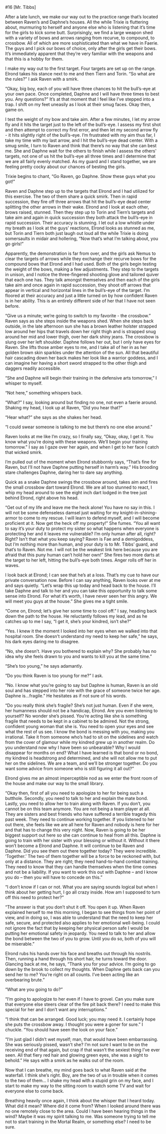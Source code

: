 #16 [Mr. Tibbs]

After a late lunch, we make our way out to the practice range that’s located between Raven’s and Daphne’s houses. All the while Trixie is fluttering about, murmuring to herself and anyone else who is listening that it’s time for the girls to kick some butt. Surprisingly, we find a large weapon shed with a variety of bows and arrows ranging from recurve, to compound, to crossbow. All of which are more sophisticated than what we have in Faerie. The guys and I pick our bows of choice, only after the girls get their bows. It’s immediately apparent that they’re very familiar with the weapons and that this is a hobby for them.

I make my way out to the first target. Four targets are set up on the range. Elrond takes his stance next to me and then Tiern and Torin. “So what are the rules?” I ask Raven with a smirk.

“Okay, big boy, each of you will have three chances to hit the bull’s-eye at your own pace. Once completed, Daphne and I will have three times to best you. Any questions?” It’s at that moment that I feel like I’ve stepped into a trap. I shift on my feet uneasily as I look at their smug faces. Okay then, game on.

I test the weight of my bow and take aim. After a few minutes, I let my arrow fly and it hits the target just to the left of the bull’s-eye. I assess my first shot and then attempt to correct my first error, and then let my second arrow fly - it hits slightly right of the bull’s-eye. I’m frustrated with my aim thus far, I take my time with my last arrow, and I hit the bull’s-eye dead center. With a smug smile, I turn to Raven and think that there’s no way that she can best me. She and Daphne wait for the others to finish while I assess the others' targets, not one of us hit the bull’s-eye all three times and I determine that we are all fairly evenly matched. As my guard and I stand together, we are feeling pretty cocky about our chances of besting the girls.

Trixie begins to chant, “Go Raven, go Daphne. Show these guys what you got!”

Raven and Daphne step up to the targets that Elrond and I had utilized for this exercise. The two of them share a quick smirk. Then in rapid succession, they fire off three arrows that hit the bull’s-eye dead center splitting the other arrows in their wake. Elrond and I look at each other, brows raised, stunned. Then they step up to Torin and Tiern’s targets and take aim and again in quick succession they both attack the bull’s-eye in rapid succession. Their accuracy is stunning. I let out a low whistle under my breath as I look at the guys’ reactions, Elrond looks as stunned as me, but Torin and Tiern both just laugh out loud all the while Trixie is doing somersaults in midair and hollering, “Now that’s what I’m talking about, you go girls!”

Apparently, the demonstration is far from over, and the girls ask Nemus to clear the targets of arrows while they exchange their recurve bows for the compound bows that Elrond and I had used. Both of the girls begin testing the weight of the bows, making a few adjustments. They step to the targets in unison, and I notice the three-fingered shooting glove and tailored quiver that each one has. They talk amongst themselves and then each of the girls take aim and once again in rapid succession, they shoot off arrows that appear in vertical and horizontal lines in the bull’s-eye of the target. I’m floored at their accuracy and just a little turned on by how confident Raven is in her ability. This is an entirely different side of her that I have not seen before.

“Give us a minute; we’re going to switch to my favorite - the crossbow.” Raven says as she steps inside the weapons shed. When she steps back outside, in the late afternoon sun she has a brown leather holster strapped low around her hips that travels down her right thigh and is strapped snug around her mid and lower thigh, over her dark shiny jeans. The crossbow is slung over her left shoulder. Daphne follows her out, but I only have eyes for Raven. She lifts those amber eyes to me, and I take all of her in as her golden brown skin sparkles under the attention of the sun. All that beautiful hair cascading down her back makes her look like a warrior goddess, and I can imagine her having a short sword strapped to the other thigh and daggers readily accessible.

“She and Daphne will begin their training in the defensive arts tomorrow,” I whisper to myself.

“Not here,” something whispers back.

“What?” I say, looking around but finding no one, not even a faerie around. Shaking my head, I look up at Raven, “Did you hear that?” 

“Hear what?” she says as she shakes her head. 

“I could swear someone is talking to me but there’s no one else around.” 

Raven looks at me like I’m crazy, so I finally say, “Okay, okay, I get it. You know what you’re doing with these weapons. We’ll begin your training tomorrow.” I say as I gaze over her again, and when I get to her face I catch that wicked smirk.

I’m pulled out of the moment when Elrond stubbornly says, “That’s fine for Raven, but I’ll not have Daphne putting herself in harm’s way.” His brooding stare challenges Daphne, daring her to dare say anything.

Quick as a snake Daphne swings the crossbow around, takes aim and fires the small crossbow dart toward Elrond. We are all too stunned to react, I whip my head around to see the eight inch dart lodged in the tree just behind Elrond, right above his head.

“Get out of my life and leave me the heck alone! You have no say in this. I will not be some defenseless damsel just waiting for my knight-in-shining-armor to come to my rescue. I will learn to defend myself, and I will become proficient at it. Now get the heck off my property!” She fumes. “You all want to say it’s your duty to protect my sister so what happens when everyone is protecting her and it leaves me vulnerable? I’m only human after all, right? Right? Isn’t that what you keep saying? Raven is Fae and a demigoddess, but I’m nothing more than human, and your duty is to Mr. Tibbs’ guard, and that’s to Raven. Not me. I will not be the weakest link here because you are afraid that this puny human can’t hold her own!” She fires two more darts at the target to her left, hitting the bull’s-eye both times. Anger rolls off her in waves.

I look back at Elrond; I can see that he’s at a loss. That’s my cue to have our private conversation now. Before I can say anything, Raven looks over at me and says quietly. “Let’s wrap this up today and head back to the house. I’ll take Daphne and talk to her and you can take this opportunity to talk some sense into Elrond. For what it’s worth, I have never seen her this angry. We will meet you guys at the house.” She gives me a tight smile.

“Come on, Elrond; let’s give her some time to cool off.” I say, heading back down the path to the house. He reluctantly follows my lead, and as he catches up to me I say, “I get it, she’s your kindred, isn’t she?” 

“Yes. I knew it the moment I looked into her eyes when we walked into that hospital room. She doesn’t understand my need to keep her safe,” he says, his dark eyes daring me to disagree.

“No, she doesn’t. Have you bothered to explain why? She probably has no idea why she feels drawn to you and wants to kill you at the same time.”

“She’s too young,” he says adamantly.

“Do you think Raven is too young for me?” I ask.

“No. I know what you’re going to say but Daphne is human, Raven is an old soul and has stepped into her role with the grace of someone twice her age. Daphne is…fragile.” He hesitates as if not sure of his words.

“Do you really think she’s fragile? She’s not just human. Even if she were, her humanness should not be a handicap, Elrond. Are you even listening to yourself? No wonder she’s pissed. You’re acting like she is something fragile that needs to be kept in a cabinet to be admired. Not the strong, confident young woman that she is. You need to open your eyes and see what the rest of us see. I know the bond is messing with you, making you irrational. Take it from someone who’s had to sit on the sidelines and watch from the cover of glamour while my kindred grew up in another realm. Do you understand now why I have been so unbearable? Why I would disappear for months on end? What I have learned is that bond or no bond, my kindred is headstrong and determined, and she will not allow me to put her on the sidelines. We are a team, and we’ll be stronger together. Do you want some advice from someone who is still figuring it all out?” 

Elrond gives me an almost imperceptible nod as we enter the front room of the house and make our way to the small library. 

“Okay then, first of all you need to apologize to her for being such a butthole. Secondly, you need to talk to her and explain the mate bond. Lastly, you need to allow her to train along with Raven. If you don’t, you cannot be on this team anymore. You are not being a team player at all. They are sisters and best friends who have suffered a terrible tragedy this past week. They need to continue working together. If you listened to her out there, she feels like we are all here for Raven and nobody is here for her and that has to change this very night. Now, Raven is going to be her biggest support out here so she can continue to heal from all this. Daphne is going to train with her sister with your blessing or without it. Without it there won’t become a Elrond and Daphne. It will continue to be Raven and Daphne. Did you see them out there together today? They were incredible. ‘Together.’ The two of them together will be a force to be reckoned with, but only at a distance. They are right; they need hand-to-hand combat training. They need to know that they can handle themselves when the time comes and not be a liability. If you want to work this out with Daphne – and I know you do – then you will have to concede on this.”

“I don’t know if I can or not. What you are saying sounds logical but when I think about her getting hurt, I go all crazy inside. How am I supposed to turn off this need to protect her?”

“The answer is that you don’t shut it off. You open it up. When Raven explained herself to me this morning, I began to see things from her point of view, and in doing so, I was able to understand that the need to keep her safe, secure, and protected also applies to her emotional well-being. I could not ignore the fact that by keeping her physical person safe I would be putting her emotional safety in jeopardy. You need to talk to her and allow the bond between the two of you to grow. Until you do so, both of you will be miserable.” 

Elrond rubs his hands over his face and breaths out through his nostrils. Then, running a hand through his short hair, he turns toward the door. Glancing back at me, he says, “Thank you for your advice. I’m going to go down by the brook to collect my thoughts. When Daphne gets back can you send her to me? You’re right on all counts. I’ve been acting like an overbearing brute.”

“What are you going to do?”

“I’m going to apologize to her even if I have to grovel. Can you make sure that everyone else steers clear of the fire pit back there? I need to make this special for her and I don’t want any interruptions.”

“I think that can be arranged. Good luck; you may need it. I certainly hope she puts the crossbow away. I thought you were a goner for sure.” I chuckle. “You should have seen the look on your face.”

“I’m just glad I didn’t wet myself; man, that would have been embarrassing. She was seriously pissed, wasn’t she? I’m not sure I want to be on the receiving end of that again, but crap if that wasn’t the sexiest thing I’ve ever seen. All that fiery red hair and glowing green eyes, she was a sight to behold.” He says with a smirk as he walks out of the room.

Now that I can breathe, my mind goes back to what Raven said at the waterfall. I think she’s right. Boy, are the two of us in trouble when it comes to the two of them... I shake my head with a stupid grin on my face, and I start to make my way to the sitting room to watch some TV and wait for everyone else to come back.

Breathing heavily once again, I think about the whisper that I heard today. What did it mean? Where did it come from? When I looked around there was no one remotely close to the area. Could I have been hearing things in the wind? Maybe it was my spirit talking to me. Was someone trying to tell me not to start training in the Mortal Realm, or something else? I need to be sure.
